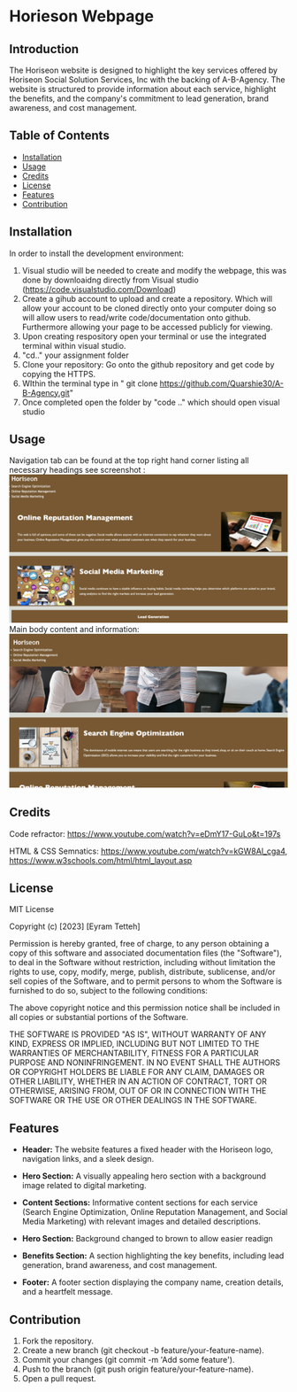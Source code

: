 # Horieson Webpage

## Introduction

The Horiseon website is designed to highlight the key services offered by Horiseon Social Solution Services, Inc with the backing of A-B-Agency. The website is structured to provide information about each service, highlight the benefits, and the company's commitment to lead generation, brand awareness, and cost management.


## Table of Contents

* [Installation](#installation)
* [Usage](#usage)
* [Credits](#credits)
* [License](#license)
* [Features](#Features)
* [Contribution](#Contribution)

## Installation

In order to install the development environment: 
1. Visual studio will be needed to create and modify the webpage, this was done by downloaidng directly from Visual studio (https://code.visualstudio.com/Download)
2. Create a gihub account to upload and create a repository. Which will allow your account to be cloned directly onto your computer doing so will allow users to read/write code/documentation onto github. Furthermore allowing your page to be accessed publicly for viewing.
3. Upon creating respository open your terminal or use the integrated terminal within visual studio. 
4. "cd.." your assignment folder
5. Clone your repository: Go onto the github repository and get code by copying the HTTPS.
6. WIthin the terminal type in " git clone https://github.com/Quarshie30/A-B-Agency.git"
7. Once completed open the folder by "code .." which should open visual studio 

## Usage 
Navigation tab can be found at the top right hand corner listing all necessary headings see screenshot : ![alt text](assets/images/Screenshots/1.png)
Main body content and information: ![alt text](assets/images/Screenshots/2.png)

## Credits

Code refractor: https://www.youtube.com/watch?v=eDmY17-GuLo&t=197s

HTML & CSS Semnatics: https://www.youtube.com/watch?v=kGW8Al_cga4, https://www.w3schools.com/html/html_layout.asp

## License

MIT License

Copyright (c) [2023] [Eyram Tetteh]

Permission is hereby granted, free of charge, to any person obtaining a copy
of this software and associated documentation files (the "Software"), to deal
in the Software without restriction, including without limitation the rights
to use, copy, modify, merge, publish, distribute, sublicense, and/or sell
copies of the Software, and to permit persons to whom the Software is
furnished to do so, subject to the following conditions:

The above copyright notice and this permission notice shall be included in all
copies or substantial portions of the Software.

THE SOFTWARE IS PROVIDED "AS IS", WITHOUT WARRANTY OF ANY KIND, EXPRESS OR
IMPLIED, INCLUDING BUT NOT LIMITED TO THE WARRANTIES OF MERCHANTABILITY,
FITNESS FOR A PARTICULAR PURPOSE AND NONINFRINGEMENT. IN NO EVENT SHALL THE
AUTHORS OR COPYRIGHT HOLDERS BE LIABLE FOR ANY CLAIM, DAMAGES OR OTHER
LIABILITY, WHETHER IN AN ACTION OF CONTRACT, TORT OR OTHERWISE, ARISING FROM,
OUT OF OR IN CONNECTION WITH THE SOFTWARE OR THE USE OR OTHER DEALINGS IN THE
SOFTWARE.

## Features

- **Header:** The website features a fixed header with the Horiseon logo, navigation links, and a sleek design.

- **Hero Section:** A visually appealing hero section with a background image related to digital marketing.

- **Content Sections:** Informative content sections for each service (Search Engine Optimization, Online Reputation Management, and Social Media Marketing) with relevant images and detailed descriptions.

- **Hero Section:** Background changed to brown to allow easier readign

- **Benefits Section:** A section highlighting the key benefits, including lead generation, brand awareness, and cost management.

- **Footer:** A footer section displaying the company name, creation details, and a heartfelt message.

## Contribution

1. Fork the repository.
2. Create a new branch (git checkout -b feature/your-feature-name).
3. Commit your changes (git commit -m 'Add some feature').
4. Push to the branch (git push origin feature/your-feature-name).
5. Open a pull request.